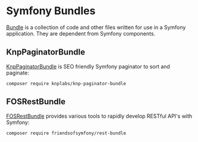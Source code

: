 # Symfony Bundles

[Bundle](https://symfony.com/doc/current/bundles.html) is a collection of code and other files written for use in a Symfony application. 
They are dependent from Symfony components.

## KnpPaginatorBundle

[KnpPaginatorBundle](https://github.com/KnpLabs/KnpPaginatorBundle) is SEO friendly Symfony paginator to sort and paginate:

```
composer require knplabs/knp-paginator-bundle
```

## FOSRestBundle

[FOSRestBundle](https://github.com/FriendsOfSymfony/FOSRestBundle) provides various tools to rapidly develop RESTful API's with Symfony:

```
composer require friendsofsymfony/rest-bundle
```
